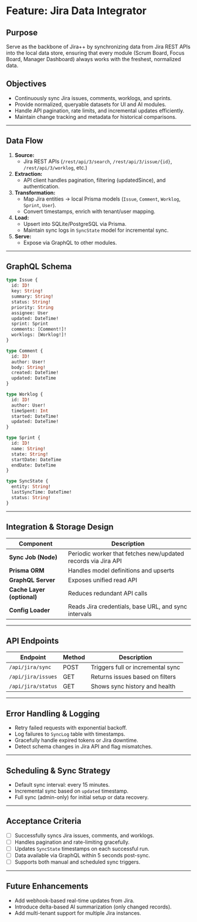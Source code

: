 

# Feature: Jira Data Integrator

## Purpose
Serve as the backbone of Jira++ by synchronizing data from Jira REST APIs into the local data store, ensuring that every module (Scrum Board, Focus Board, Manager Dashboard) always works with the freshest, normalized data.

## Objectives
- Continuously sync Jira issues, comments, worklogs, and sprints.
- Provide normalized, queryable datasets for UI and AI modules.
- Handle API pagination, rate limits, and incremental updates efficiently.
- Maintain change tracking and metadata for historical comparisons.

---

## Data Flow
1. **Source:**  
   - Jira REST APIs (`/rest/api/3/search`, `/rest/api/3/issue/{id}`, `/rest/api/3/worklog`, etc.)
2. **Extraction:**  
   - API client handles pagination, filtering (updatedSince), and authentication.
3. **Transformation:**  
   - Map Jira entities → local Prisma models (`Issue`, `Comment`, `Worklog`, `Sprint`, `User`).
   - Convert timestamps, enrich with tenant/user mapping.
4. **Load:**  
   - Upsert into SQLite/PostgreSQL via Prisma.
   - Maintain sync logs in `SyncState` model for incremental sync.
5. **Serve:**  
   - Expose via GraphQL to other modules.

---

## GraphQL Schema
```graphql
type Issue {
  id: ID!
  key: String!
  summary: String!
  status: String!
  priority: String
  assignee: User
  updated: DateTime!
  sprint: Sprint
  comments: [Comment!]!
  worklogs: [Worklog!]!
}

type Comment {
  id: ID!
  author: User!
  body: String!
  created: DateTime!
  updated: DateTime
}

type Worklog {
  id: ID!
  author: User!
  timeSpent: Int
  started: DateTime!
  updated: DateTime!
}

type Sprint {
  id: ID!
  name: String!
  state: String!
  startDate: DateTime
  endDate: DateTime
}

type SyncState {
  entity: String!
  lastSyncTime: DateTime!
  status: String!
}
```

---

## Integration & Storage Design
| Component | Description |
|------------|--------------|
| **Sync Job (Node)** | Periodic worker that fetches new/updated records via Jira API |
| **Prisma ORM** | Handles model definitions and upserts |
| **GraphQL Server** | Exposes unified read API |
| **Cache Layer (optional)** | Reduces redundant API calls |
| **Config Loader** | Reads Jira credentials, base URL, and sync intervals |

---

## API Endpoints
| Endpoint | Method | Description |
|-----------|--------|-------------|
| `/api/jira/sync` | POST | Triggers full or incremental sync |
| `/api/jira/issues` | GET | Returns issues based on filters |
| `/api/jira/status` | GET | Shows sync history and health |

---

## Error Handling & Logging
- Retry failed requests with exponential backoff.
- Log failures to `SyncLog` table with timestamps.
- Gracefully handle expired tokens or Jira downtime.
- Detect schema changes in Jira API and flag mismatches.

---

## Scheduling & Sync Strategy
- Default sync interval: every 15 minutes.
- Incremental sync based on `updated` timestamp.
- Full sync (admin-only) for initial setup or data recovery.

---

## Acceptance Criteria
- [ ] Successfully syncs Jira issues, comments, and worklogs.
- [ ] Handles pagination and rate-limiting gracefully.
- [ ] Updates `SyncState` timestamps on each successful run.
- [ ] Data available via GraphQL within 5 seconds post-sync.
- [ ] Supports both manual and scheduled sync triggers.

---

## Future Enhancements
- Add webhook-based real-time updates from Jira.
- Introduce delta-based AI summarization (only changed records).
- Add multi-tenant support for multiple Jira instances.